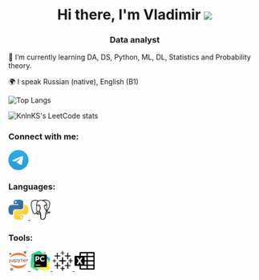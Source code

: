 <h1 align="center">Hi there, I'm Vladimir
<img src="https://github.com/blackcater/blackcater/raw/main/images/Hi.gif" height="32"/></h1>
<h3 align="center">Data analyst</h3>

🌱 I’m currently learning DA, DS, Python, ML, DL, Statistics and Probability theory.

🌍 I speak Russian (native), English (B1)

![Top Langs](https://github-readme-stats.vercel.app/api/top-langs/?username=dissf&layout=compact)

![KnlnKS's LeetCode stats](https://leetcode-stats-six.vercel.app/api?username=dissfya)

### Connect with me:
<a href="https://t.me/dissfya" target="blank"><img align="center" src="https://raw.githubusercontent.com/dissf/dissf/d6d4df21f25d0cbe928b8d3dd9b4eb03c29295cd/icons/Telegram.svg" alt="dissf" height="40" width="40" /></a>
### Languages:
<a href="https://www.python.org" target="_blank" rel="noreferrer"> <img src="https://raw.githubusercontent.com/dissf/dissf/d6d4df21f25d0cbe928b8d3dd9b4eb03c29295cd/icons/python.svg" alt="python" width="40" height="40"/> </a> 
<a href="https://www.postgresql.org/" target="_blank" rel="noreferrer"> <img src="https://raw.githubusercontent.com/dissf/dissf/6ec1238861f026a45dc8345512141017c67af3f0/icons/postgresql.svg" alt="PostgreSQL" width="40" height="40"/> </a>  

### Tools:
<a href="https://jupyter.org/" target="_blank" rel="noreferrer"> <img src="https://raw.githubusercontent.com/dissf/dissf/d6d4df21f25d0cbe928b8d3dd9b4eb03c29295cd/icons/Jupyter.svg" alt="git" width="40" height="40"/> </a> 
<a href="https://www.jetbrains.com/pycharm/" target="_blank" rel="noreferrer"> <img src="https://raw.githubusercontent.com/dissf/dissf/d6d4df21f25d0cbe928b8d3dd9b4eb03c29295cd/icons/PyCharm.svg" alt="git" width="40" height="40"/> </a> 
<a href="tableau.com" target="_blank" rel="noreferrer"> <img src="https://raw.githubusercontent.com/dissf/dissf/557c8e09a6b779ade6751ef3c354f8474dd85abb/icons/tableau.svg" alt="tableau" width="40" height="40"/> </a> 
<a href="https://www.microsoft.com/microsoft-365/excel" target="_blank" rel="noreferrer"> <img src="https://raw.githubusercontent.com/dissf/dissf/557c8e09a6b779ade6751ef3c354f8474dd85abb/icons/microsoftexcel.svg" alt="Microsoft Excel" width="40" height="40"/> </a>
